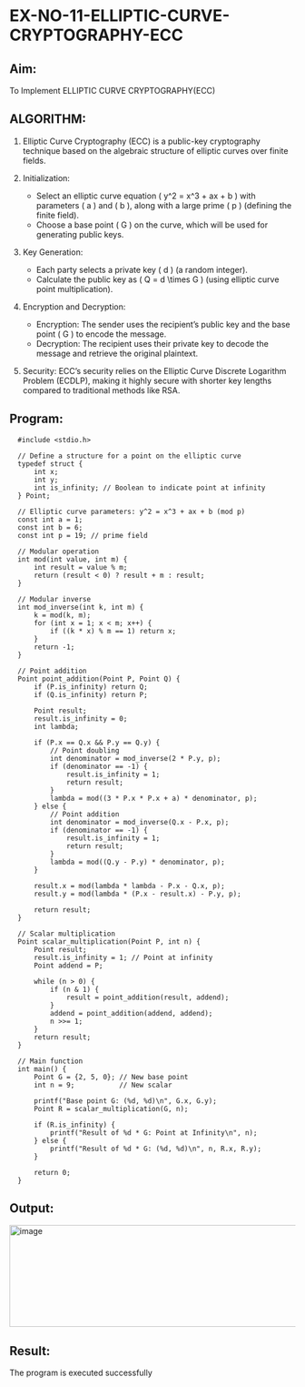 # EX-NO-11-ELLIPTIC-CURVE-CRYPTOGRAPHY-ECC

## Aim:
To Implement ELLIPTIC CURVE CRYPTOGRAPHY(ECC)


## ALGORITHM:

1. Elliptic Curve Cryptography (ECC) is a public-key cryptography technique based on the algebraic structure of elliptic curves over finite fields.

2. Initialization:
   - Select an elliptic curve equation \( y^2 = x^3 + ax + b \) with parameters \( a \) and \( b \), along with a large prime \( p \) (defining the finite field).
   - Choose a base point \( G \) on the curve, which will be used for generating public keys.

3. Key Generation:
   - Each party selects a private key \( d \) (a random integer).
   - Calculate the public key as \( Q = d \times G \) (using elliptic curve point multiplication).

4. Encryption and Decryption:
   - Encryption: The sender uses the recipient’s public key and the base point \( G \) to encode the message.
   - Decryption: The recipient uses their private key to decode the message and retrieve the original plaintext.

5. Security: ECC’s security relies on the Elliptic Curve Discrete Logarithm Problem (ECDLP), making it highly secure with shorter key lengths compared to traditional methods like RSA.

## Program:

      #include <stdio.h>
      
      // Define a structure for a point on the elliptic curve
      typedef struct {
          int x;
          int y;
          int is_infinity; // Boolean to indicate point at infinity
      } Point;
      
      // Elliptic curve parameters: y^2 = x^3 + ax + b (mod p)
      const int a = 1;
      const int b = 6;
      const int p = 19; // prime field
      
      // Modular operation
      int mod(int value, int m) {
          int result = value % m;
          return (result < 0) ? result + m : result;
      }
      
      // Modular inverse
      int mod_inverse(int k, int m) {
          k = mod(k, m);
          for (int x = 1; x < m; x++) {
              if ((k * x) % m == 1) return x;
          }
          return -1;
      }
      
      // Point addition
      Point point_addition(Point P, Point Q) {
          if (P.is_infinity) return Q;
          if (Q.is_infinity) return P;
      
          Point result;
          result.is_infinity = 0;
          int lambda;
      
          if (P.x == Q.x && P.y == Q.y) {
              // Point doubling
              int denominator = mod_inverse(2 * P.y, p);
              if (denominator == -1) {
                  result.is_infinity = 1;
                  return result;
              }
              lambda = mod((3 * P.x * P.x + a) * denominator, p);
          } else {
              // Point addition
              int denominator = mod_inverse(Q.x - P.x, p);
              if (denominator == -1) {
                  result.is_infinity = 1;
                  return result;
              }
              lambda = mod((Q.y - P.y) * denominator, p);
          }
      
          result.x = mod(lambda * lambda - P.x - Q.x, p);
          result.y = mod(lambda * (P.x - result.x) - P.y, p);
      
          return result;
      }
      
      // Scalar multiplication
      Point scalar_multiplication(Point P, int n) {
          Point result;
          result.is_infinity = 1; // Point at infinity
          Point addend = P;
      
          while (n > 0) {
              if (n & 1) {
                  result = point_addition(result, addend);
              }
              addend = point_addition(addend, addend);
              n >>= 1;
          }
          return result;
      }
      
      // Main function
      int main() {
          Point G = {2, 5, 0}; // New base point
          int n = 9;           // New scalar
      
          printf("Base point G: (%d, %d)\n", G.x, G.y);
          Point R = scalar_multiplication(G, n);
      
          if (R.is_infinity) {
              printf("Result of %d * G: Point at Infinity\n", n);
          } else {
              printf("Result of %d * G: (%d, %d)\n", n, R.x, R.y);
          }
      
          return 0;
      }



## Output:

<img width="533" height="179" alt="image" src="https://github.com/user-attachments/assets/07bf161b-6fb3-41a3-bb0d-db87303d998d" />



## Result:
The program is executed successfully

